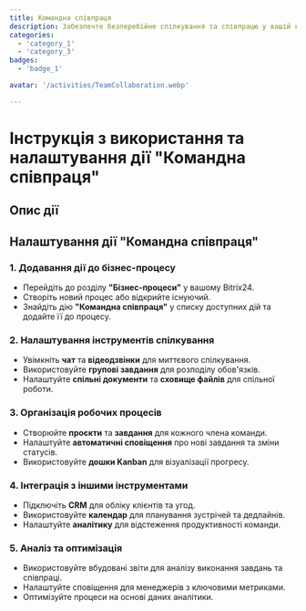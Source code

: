 ```yaml
---
title: Командна співпраця
description: Забезпечте безперебійне спілкування та співпрацю у вашій команді.
categories: 
  - 'category_1'
  - 'category_3'
badges: 
  - 'badge_1'

avatar: '/activities/TeamCollaboration.webp'

---
```

# Інструкція з використання та налаштування дії "Командна співпраця"

## Опис дії

## **Налаштування дії "Командна співпраця"**

### 1. Додавання дії до бізнес-процесу
- Перейдіть до розділу **"Бізнес-процеси"** у вашому Bitrix24.
- Створіть новий процес або відкрийте існуючий.
- Знайдіть дію **"Командна співпраця"** у списку доступних дій та додайте її до процесу.

### 2. Налаштування інструментів спілкування
- Увімкніть **чат** та **відеодзвінки** для миттєвого спілкування.
- Використовуйте **групові завдання** для розподілу обов'язків.
- Налаштуйте **спільні документи** та **сховище файлів** для спільної роботи.

### 3. Організація робочих процесів
- Створюйте **проєкти** та **завдання** для кожного члена команди.
- Налаштуйте **автоматичні сповіщення** про нові завдання та зміни статусів.
- Використовуйте **дошки Kanban** для візуалізації прогресу.

### 4. Інтеграція з іншими інструментами
- Підключіть **CRM** для обліку клієнтів та угод.
- Використовуйте **календар** для планування зустрічей та дедлайнів.
- Налаштуйте **аналітику** для відстеження продуктивності команди.

### 5. Аналіз та оптимізація
- Використовуйте вбудовані звіти для аналізу виконання завдань та співпраці.
- Налаштуйте сповіщення для менеджерів з ключовими метриками.
- Оптимізуйте процеси на основі даних аналітики.